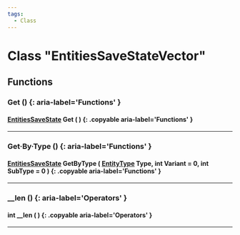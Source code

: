 ```yaml
---
tags:
  - Class
---
```

# Class "EntitiesSaveStateVector"

## Functions
### Get () {: aria-label='Functions' }
#### [EntitiesSaveState](EntitiesSaveState.md) Get ( ) {: .copyable aria-label='Functions' }

___
### Get·By·Type () {: aria-label='Functions' }
#### [EntitiesSaveState](EntitiesSaveState.md) GetByType ( [EntityType](https://wofsauge.github.io/IsaacDocs/rep/enums/EntityType.html) Type, int Variant = 0, int SubType = 0 ) {: .copyable aria-label='Functions' }

___
### __len () {: aria-label='Operators' }
#### int __len ( ) {: .copyable aria-label='Operators' }

___


